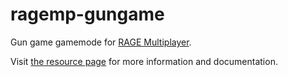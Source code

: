 # ragemp-gungame

Gun game gamemode for [RAGE Multiplayer](https://rage.mp/).

Visit [the resource page](https://rage.mp/files/file/169-gun-game/) for more information and documentation.
